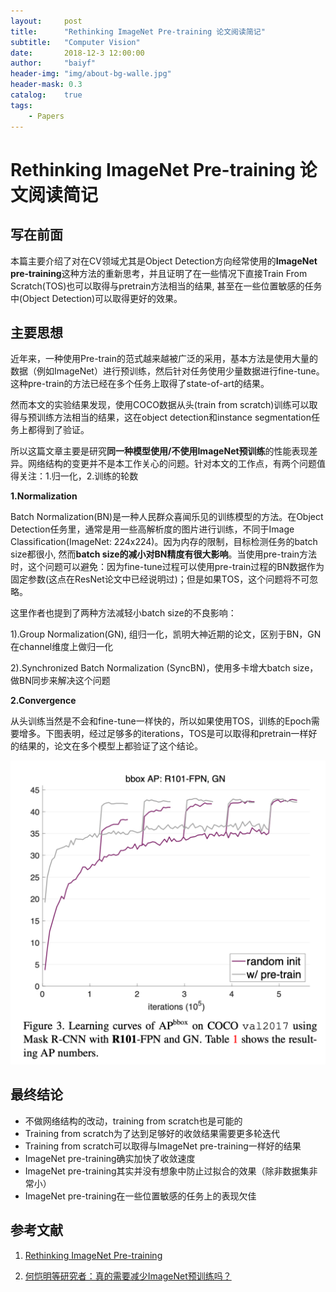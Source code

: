 ```yaml
---
layout:     post
title:      "Rethinking ImageNet Pre-training 论文阅读简记"
subtitle:   "Computer Vision"
date:       2018-12-3 12:00:00
author:     "baiyf"
header-img: "img/about-bg-walle.jpg"
header-mask: 0.3
catalog:    true
tags:
    - Papers
---
```


# Rethinking ImageNet Pre-training 论文阅读简记
## 写在前面

本篇主要介绍了对在CV领域尤其是Object Detection方向经常使用的**ImageNet pre-training**这种方法的重新思考，并且证明了在一些情况下直接Train From Scratch(TOS)也可以取得与pretrain方法相当的结果, 甚至在一些位置敏感的任务中(Object Detection)可以取得更好的效果。
## 主要思想
近年来，一种使用Pre-train的范式越来越被广泛的采用，基本方法是使用大量的数据（例如ImageNet）进行预训练，然后针对任务使用少量数据进行fine-tune。这种pre-train的方法已经在多个任务上取得了state-of-art的结果。

然而本文的实验结果发现，使用COCO数据从头(train from scratch)训练可以取得与预训练方法相当的结果，这在object detection和instance segmentation任务上都得到了验证。

所以这篇文章主要是研究**同一种模型使用/不使用ImageNet预训练**的性能表现差异。网络结构的变更并不是本工作关心的问题。针对本文的工作点，有两个问题值得关注：1.归一化，2.训练的轮数

**1.Normalization**

Batch Normalization(BN)是一种人民群众喜闻乐见的训练模型的方法。在Object Detection任务里，通常是用一些高解析度的图片进行训练，不同于Image Classification(ImageNet: 224x224)。因为内存的限制，目标检测任务的batch size都很小, 然而**batch size的减小对BN精度有很大影响**。当使用pre-train方法时，这个问题可以避免：因为fine-tune过程可以使用pre-train过程的BN数据作为固定参数(这点在ResNet论文中已经说明过)；但是如果TOS，这个问题将不可忽略。

这里作者也提到了两种方法减轻小batch size的不良影响：

1).Group Normalization(GN), 组归一化，凯明大神近期的论文，区别于BN，GN在channel维度上做归一化

2).Synchronized Batch Normalization (SyncBN)，使用多卡增大batch size，做BN同步来解决这个问题

**2.Convergence**

从头训练当然是不会和fine-tune一样快的，所以如果使用TOS，训练的Epoch需要增多。下图表明，经过足够多的iterations，TOS是可以取得和pretrain一样好的结果的，论文在多个模型上都验证了这个结论。

![learning_curve](/img/post/learning_curve.png)

## 最终结论
- 不做网络结构的改动，training from scratch也是可能的
- Training from scratch为了达到足够好的收敛结果需要更多轮迭代
- Training from scratch可以取得与ImageNet pre-training一样好的结果
- ImageNet pre-training确实加快了收敛速度
- ImageNet pre-training其实并没有想象中防止过拟合的效果（除非数据集非常小）
- ImageNet pre-training在一些位置敏感的任务上的表现欠佳

## 参考文献
1. [Rethinking ImageNet Pre-training](https://arxiv.org/pdf/1811.08883.pdf)

2. [何恺明等研究者：真的需要减少ImageNet预训练吗？](https://new.qq.com/omn/20181123/20181123A0TS6500)